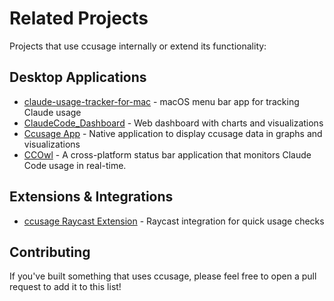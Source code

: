 # Related Projects

Projects that use ccusage internally or extend its functionality:

## Desktop Applications

- [claude-usage-tracker-for-mac](https://github.com/penicillin0/claude-usage-tracker-for-mac) - macOS menu bar app for tracking Claude usage
- [ClaudeCode_Dashboard](https://github.com/m-sigepon/ClaudeCode_Dashboard) - Web dashboard with charts and visualizations
- [Ccusage App](https://github.com/EthanBarlo/ccusage-app) - Native application to display ccusage data in graphs and visualizations
- [CCOwl](https://github.com/sivchari/ccowl) - A cross-platform status bar application that monitors Claude Code usage in real-time.

## Extensions & Integrations

- [ccusage Raycast Extension](https://www.raycast.com/nyatinte/ccusage) - Raycast integration for quick usage checks

## Contributing

If you've built something that uses ccusage, please feel free to open a pull request to add it to this list!
